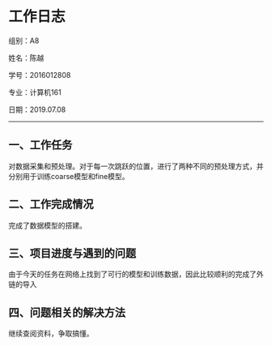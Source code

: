 # 工作日志

组别：A8

姓名：陈越

学号：2016012808	

专业：计算机161

日期：2019.07.08

---

## 一、工作任务

对数据采集和预处理。对于每一次跳跃的位置，进行了两种不同的预处理方式，并分别用于训练coarse模型和fine模型。

## 二、工作完成情况

完成了数据模型的搭建。

## 三、项目进度与遇到的问题

由于今天的任务在网络上找到了可行的模型和训练数据，因此比较顺利的完成了外链的导入

## 四、问题相关的解决方法

继续查阅资料，争取搞懂。